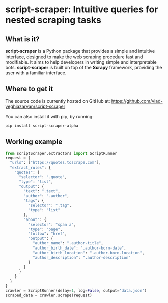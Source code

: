 # script-scraper: Intuitive queries for nested scraping tasks
## What is it?
**script-scraper** is a Python package that provides a simple and intuitive
interface, designed to make the web scraping procedure fast and modifiable.
It aims to help developers in writing simple and interpretable bots.
**script-scraper** is built on top of the **Scrapy** framework, providing 
the user with a familiar interface.
## Where to get it
The source code is currently hosted on GitHub at:
https://github.com/vlad-yeghiazaryan/script-scraper

You can also install it with pip, by running:
```sh
pip install script-scraper-alpha
```
## Working example
```python
from scriptScraper.extractors import ScriptRunner
request = {
  "urls": ["https://quotes.toscrape.com"],
  "extract_rules": {
    "quotes": {
      "selector": ".quote",
      "type": "list",
      "output": {
        "text": ".text",
        "author": ".author",
        "tags": {
          "selector": ".tag",
          "type": "list"
        },
        "about": {
          "selector": "span a",
          "type": "page",
          "follow": "href",
          "output": {
            "author_name": ".author-title",
            "author_birth_date": ".author-born-date",
            "author_birth_location": ".author-born-location",
            "author_description": ".author-description"
          }
        }
      }
    }
  }
}
crawler = ScriptRunner(delay=1, log=False, output='data.json')
scraped_data = crawler.scrape(request)
```